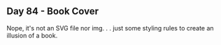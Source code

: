 ## Day 84 - Book Cover

Nope, it's not an SVG file nor img. . . just some styling rules to create an illusion of a book.